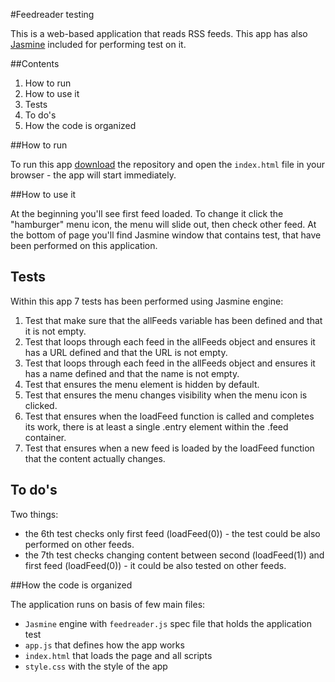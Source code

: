 #Feedreader testing

This is a web-based application that reads RSS feeds. This app has also [Jasmine](http://jasmine.github.io/) included for performing test on it.

##Contents

1. How to run
2. How to use it
3. Tests
4. To do's
5. How the code is organized


##How to run

To run this app [download](https://github.com/Mancinek/Feedreader-Testing/archive/master.zip) the repository and open the `index.html` file in your browser - the app will start immediately.

##How to use it

At the beginning you'll see first feed loaded. To change it click the "hamburger" menu icon, the menu will slide out, then check other feed.
At the bottom of page you'll find Jasmine window that contains test, that have been performed on this application.

## Tests

Within this app 7 tests has been performed using Jasmine engine:

1. Test that make sure that the allFeeds variable has been defined and that it is not empty.
2. Test that loops through each feed in the allFeeds object and ensures it has a URL defined and that the URL is not empty.
3. Test that loops through each feed in the allFeeds object and ensures it has a name defined and that the name is not empty.
4. Test that ensures the menu element is hidden by default.
5. Test that ensures the menu changes visibility when the menu icon is clicked.
6. Test that ensures when the loadFeed function is called and completes its work, there is at least a single .entry element within the .feed container.
7. Test that ensures when a new feed is loaded by the loadFeed function that the content actually changes.

## To do's

Two things:
- the 6th test checks only first feed (loadFeed(0)) - the test could be also performed on other feeds.
- the 7th test checks changing content between second (loadFeed(1)) and first feed (loadFeed(0)) - it could be also tested on other feeds.

##How the code is organized

The application runs on basis of few main files:

* `Jasmine` engine with `feedreader.js` spec file that holds the application test
* `app.js` that defines how the app works
* `index.html` that loads the page and all scripts
* `style.css` with the style of the app
